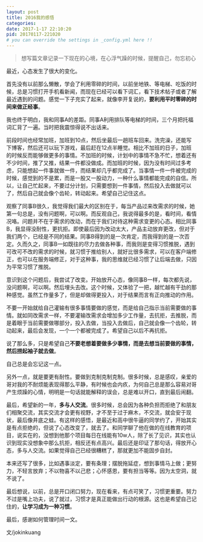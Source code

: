 ```yaml
---
layout: post
title: 2016我的感悟
categories:
date: 2017-1-17 22:10:20
pid: 20170117-221020
# you can override the settings in _config.yml here !!
---
```

> 想写篇文章记录一下现在的心境，在心浮气躁的时候，提醒自己，勿忘初心

最近，心态发生了很大的变化。

首先没有以前那么懒散，学会了利用零碎的时间，以前坐地铁、等电梯、吃饭的时候，总是习惯打开手机看新闻，而现在已经可以看下词汇，看下技术帖子或者了解最近遇到的问题。感觉一下子充实了起来，就像李开复说的，**要利用平时零碎的时间来做正经事**。

我也终于明白，我和同事A的差距。同事A利用排队等电梯的时间，三个月把托福词汇背了一遍。当时把我震惊得说不出话来。

前段时间也经常加班，加班到10点，然后坐最后一趟班车回来。洗完澡，还能写下博客，然后还可以玩下游戏，最后赶在12点半睡觉。相比不加班的日子，加班的时候反而能够做更多的事情。不加班的时候，计划中的事情不急不忙，想着还有不少时间，推了又推，结果一件都没做成。而加班的时候，因为没有时间过多考虑，只能想起一件事就做一件，而结果却几乎都完成了。当事情一件一件被完成的时候，感觉到的不是累，而是一股又一股动力，一种什么事情都能完成的自信。所以，让自己忙起来，不要过分计划，只需要想到一件事情，然后投入去做就可以了，然后自己就会像个齿轮，转动起来。希望自己记住这点。

观察了同事B很久，我觉得我们最大的区别在于，每当产品过来改需求的时候，她第一句总是，没有问题啊，可以啊。而反观自己，我说得最多的是，看时间，看情况咯。问题并不在于需求的改动，而在于我们对待这种需求变更的心态。相比同事B，我显得没耐性，更抗拒。即使最后因为改动太大，产品主动放弃更改，但对于我们两个，已经是不同的结果。同事B得到的是一次肯定，而我得到的是一次否定。久而久之，同事B一如既往的尽力去做各种事，而我则是变得习惯推脱，遇到可改可不改的需求的时候，就习惯于推给别人，就好比很多需求，可以在客户端修正，也可以在服务端修正，对于这种事，我的思维就已经习惯了让后端去做，只因为平常习惯了推脱。

意识到这个问题后，我尝试了改变。开始放开心态，像同事B一样，每次都先说，没问题啊，可以啊。然后埋头去改。这个时候，又体验了一把，越忙越有干劲的那种感觉。虽然工作量多了，但是却做得更投入，对于结果而言有正向推动的作用。

不要一开始就给自己灌输有很多事情要做的感觉，而是给自己指示当前需要做的事情。就如同改需求一样，不要灌输改需求会增加多少工作量，去抗拒，去推脱，而是着眼于当前需要做哪部分，投入去做，当投入去做后，自己就会像一个齿轮，转动起来，最后会发现，一个一个都被完成了。希望自己以后不再抗拒。

说了那么多，只是希望自己**不要老想着要做多少事情，而是去想当前要做的事情，然后捞起袖子就去做**。

自己总是会忘记这一点。

另外一点，就是要更有耐性。要做到克制克制克制。很多时候，总是感叹，亲爱的哥对我的不耐烦能表现得那么平静，有时候也会内疚，为何自己总是那么容易对哥产生烦躁的心情，明明是一句话就能解释的误会，总是难以开口，直到最后闹翻。

最后，希望新的一年，**多与人交流**。很多时候，总会因为各种负担而拒绝了和朋友们相聚交流，其实交流才会更有视野，才不至于过于麻木，不交流，就会安于现状，最后像井底之蛙。有这样的感悟，是最近和高中很牛逼的同学约了，开始其实是有点拒绝的，但说了心态改变了，就去了。和同学聊了他在做的在线教育的项目，说实在的，没想到他那个项目每日在线能有10w人，除了长了见识，其实也认识到现实没想象中那么抗拒，相反还有点高兴。最后还是印证了那句话，得放开心态，多与人交流。如果觉得自己已经很糟糕了，那就更加不能固步自封。

本来还写了很多，比如遇事淡定，要有条理；摆脱拖延症，想到事情马上做；更努力，不轻言放弃；不以物喜不以己悲；心怀感恩，要有担当等等。因为太空洞，就不说了。

最后想说，以前，总是开口闭口努力，现在看来，有点可笑了，习惯更重要。努力不过是嘴上功夫，说了就过，习惯才是真正能做出行动的根源。这也是希望自己记住的，**让学习成为一种习惯**。

最后，感谢如何管理时间一文。


文/jokinkuang
